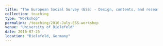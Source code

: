 ```yaml
---
title: "The European Social Survey (ESS) - Design, contents, and research potential (2-day Workshop, taught in German, July 2016)"
collection: teaching
type: "Workshop"
permalink: /teaching/2016-July-ESS-workshop
venue: "University of Bielefeld"
date: 2016-07-25
location: "Bielefeld, Germany"
---
```

